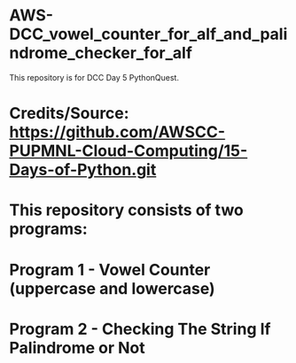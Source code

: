 # AWS-DCC_vowel_counter_for_alf_and_palindrome_checker_for_alf
This repository is for DCC Day 5 PythonQuest.
#
# Credits/Source: https://github.com/AWSCC-PUPMNL-Cloud-Computing/15-Days-of-Python.git
#
# This repository consists of two programs: 
# Program 1 - Vowel Counter (uppercase and lowercase)
# Program 2 - Checking The String If Palindrome or Not

